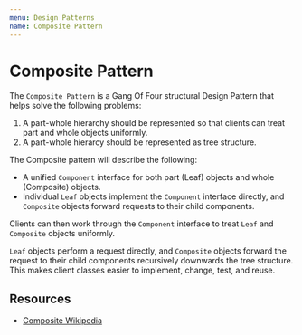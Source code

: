 ```yaml
---
menu: Design Patterns
name: Composite Pattern
---
```


# Composite Pattern

The `Composite Pattern` is a Gang Of Four structural Design Pattern that helps solve the following problems:

1. A part-whole hierarchy should be represented so that clients can treat part and whole objects uniformly.
2. A part-whole hierarcy should be represented as tree structure.

The Composite pattern will describe the following:

- A unified `Component` interface for both part (Leaf) objects and whole (Composite) objects.
- Individual `Leaf` objects implement the `Component` interface directly, and `Composite` objects forward requests to their child components.

Clients can then work through the `Component` interface to treat `Leaf` and `Composite` objects uniformly.

`Leaf` objects perform a request directly, and `Composite` objects forward the request to their child components recursively downwards the tree structure. This makes client classes easier to implement, change, test, and reuse.

## Resources

- [Composite Wikipedia](https://en.wikipedia.org/wiki/Composite_pattern)
